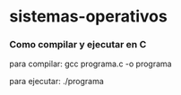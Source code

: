 # sistemas-operativos

### Como compilar y ejecutar en C
para compilar: gcc programa.c -o programa

para ejecutar: ./programa
